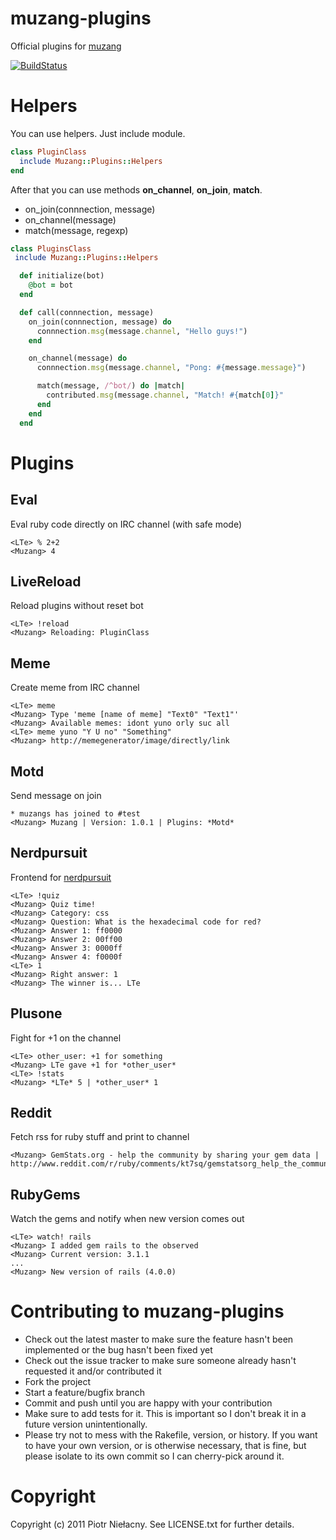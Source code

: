 muzang-plugins
==============

Official plugins for [muzang](http://github.com/LTe/muzang)

[![BuildStatus](http://travis-ci.org/LTe/muzang-plugins.png)](http://github.com/LTe/muzang-plugins)

Helpers
=======

You can use helpers. Just include module.

```ruby
class PluginClass
  include Muzang::Plugins::Helpers
end
```

After that you can use methods **on_channel**, **on_join**, **match**.

* on_join(connnection, message)
* on_channel(message)
* match(message, regexp)

```ruby
class PluginsClass
 include Muzang::Plugins::Helpers

  def initialize(bot)
    @bot = bot
  end

  def call(connnection, message)
    on_join(connnection, message) do
      connnection.msg(message.channel, "Hello guys!")
    end

    on_channel(message) do
      connnection.msg(message.channel, "Pong: #{message.message}")

      match(message, /^bot/) do |match|
        contributed.msg(message.channel, "Match! #{match[0]}"
      end
    end
  end
```


Plugins
=======

## Eval
Eval ruby code directly on IRC channel (with safe mode)

```
<LTe> % 2+2
<Muzang> 4
```

## LiveReload
Reload plugins without reset bot

```
<LTe> !reload
<Muzang> Reloading: PluginClass
```

## Meme
Create meme from IRC channel

```
<LTe> meme
<Muzang> Type 'meme [name of meme] "Text0" "Text1"'
<Muzang> Available memes: idont yuno orly suc all
<LTe> meme yuno "Y U no" "Something"
<Muzang> http://memegenerator/image/directly/link
```

## Motd
Send message on join

```
* muzangs has joined to #test
<Muzang> Muzang | Version: 1.0.1 | Plugins: *Motd*
```

## Nerdpursuit
Frontend for [nerdpursuit](https://github.com/Nerds/NerdPursuit)

```
<LTe> !quiz
<Muzang> Quiz time!
<Muzang> Category: css
<Muzang> Question: What is the hexadecimal code for red?
<Muzang> Answer 1: ff0000
<Muzang> Answer 2: 00ff00
<Muzang> Answer 3: 0000ff
<Muzang> Answer 4: f0000f
<LTe> 1
<Muzang> Right answer: 1
<Muzang> The winner is... LTe
```

## Plusone
Fight for +1 on the channel

```
<LTe> other_user: +1 for something
<Muzang> LTe gave +1 for *other_user*
<LTe> !stats
<Muzang> *LTe* 5 | *other_user* 1
```

## Reddit
Fetch rss for ruby stuff and print to channel

```
<Muzang> GemStats.org - help the community by sharing your gem data | http://www.reddit.com/r/ruby/comments/kt7sq/gemstatsorg_help_the_community_by_sharing_your/
```

## RubyGems
Watch the gems and notify when new version comes out

```
<LTe> watch! rails
<Muzang> I added gem rails to the observed
<Muzang> Current version: 3.1.1
...
<Muzang> New version of rails (4.0.0)
````

Contributing to muzang-plugins
==============================
 
* Check out the latest master to make sure the feature hasn't been implemented or the bug hasn't been fixed yet
* Check out the issue tracker to make sure someone already hasn't requested it and/or contributed it
* Fork the project
* Start a feature/bugfix branch
* Commit and push until you are happy with your contribution
* Make sure to add tests for it. This is important so I don't break it in a future version unintentionally.
* Please try not to mess with the Rakefile, version, or history. If you want to have your own version, or is otherwise necessary, that is fine, but please isolate to its own commit so I can cherry-pick around it.

Copyright
=========

Copyright (c) 2011 Piotr Niełacny. See LICENSE.txt for
further details.

